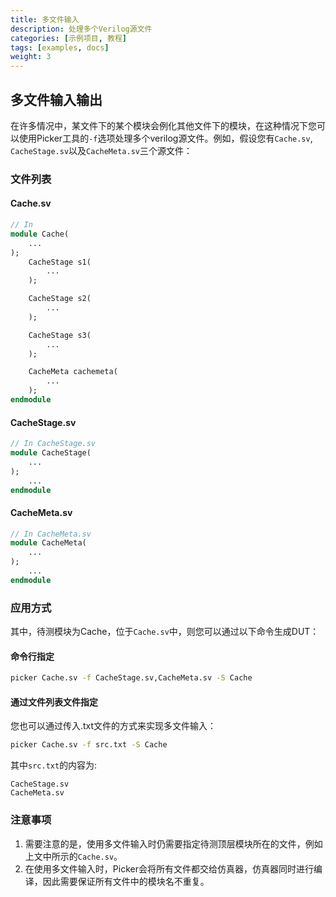 ```yaml
---
title: 多文件输入
description: 处理多个Verilog源文件
categories: [示例项目, 教程]
tags: [examples, docs]
weight: 3
---
```


## 多文件输入输出

在许多情况中，某文件下的某个模块会例化其他文件下的模块，在这种情况下您可以使用Picker工具的`-f`选项处理多个verilog源文件。例如，假设您有`Cache.sv`, `CacheStage.sv`以及`CacheMeta.sv`三个源文件：

### 文件列表

#### Cache.sv

```sv
// In 
module Cache(
    ...
);
    CacheStage s1(
        ...
    );

    CacheStage s2(
        ...
    );

    CacheStage s3(
        ...
    );

    CacheMeta cachemeta(
        ...
    );
endmodule
```

#### CacheStage.sv
```sv
// In CacheStage.sv
module CacheStage(
    ...
);
    ...
endmodule
```

#### CacheMeta.sv
```sv
// In CacheMeta.sv
module CacheMeta(
    ...
);
    ...
endmodule
```
### 应用方式

其中，待测模块为Cache，位于`Cache.sv`中，则您可以通过以下命令生成DUT：

#### 命令行指定

```bash
picker Cache.sv -f CacheStage.sv,CacheMeta.sv -S Cache
```

#### 通过文件列表文件指定

您也可以通过传入.txt文件的方式来实现多文件输入：

```bash
picker Cache.sv -f src.txt -S Cache
```

其中`src.txt`的内容为:

```
CacheStage.sv
CacheMeta.sv
```

### 注意事项

1. 需要注意的是，使用多文件输入时仍需要指定待测顶层模块所在的文件，例如上文中所示的`Cache.sv`。
2. 在使用多文件输入时，Picker会将所有文件都交给仿真器，仿真器同时进行编译，因此需要保证所有文件中的模块名不重复。
